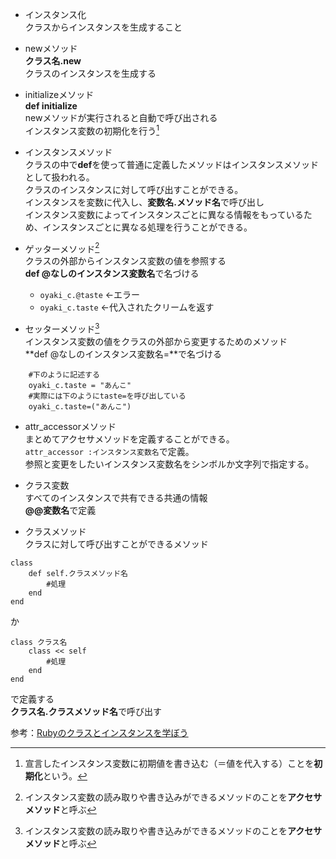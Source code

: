 - インスタンス化  
クラスからインスタンスを生成すること

- newメソッド  
**クラス名.new**  
クラスのインスタンスを生成する

- initializeメソッド  
**def initialize**  
newメソッドが実行されると自動で呼び出される  
インスタンス変数の初期化を行う[^1]  

- インスタンスメソッド  
クラスの中で**def**を使って普通に定義したメソッドはインスタンスメソッドとして扱われる。  
クラスのインスタンスに対して呼び出すことができる。  
インスタンスを変数に代入し、**変数名.メソッド名**で呼び出し  
インスタンス変数によってインスタンスごとに異なる情報をもっているため、インスタンスごとに異なる処理を行うことができる。

- ゲッターメソッド[^2]  
クラスの外部からインスタンス変数の値を参照する  
**def @なしのインスタンス変数名**で名づける  

    - ```oyaki_c.@taste``` ←エラー
    - ```oyaki_c.taste``` ←代入されたクリームを返す

- セッターメソッド[^2]  
インスタンス変数の値をクラスの外部から変更するためのメソッド  
**def @なしのインスタンス変数名=**で名づける  
```
    #下のように記述する
    oyaki_c.taste = "あんこ"
    #実際には下のようにtaste=を呼び出している
    oyaki_c.taste=("あんこ")
```
- attr_accessorメソッド  
まとめてアクセサメソッドを定義することができる。  
```attr_accessor :インスタンス変数名```で定義。  
参照と変更をしたいインスタンス変数名をシンボルか文字列で指定する。

- クラス変数  
すべてのインスタンスで共有できる共通の情報  
**@@変数名**で定義

- クラスメソッド  
クラスに対して呼び出すことができるメソッド
```
class
    def self.クラスメソッド名
        #処理
    end
end
```
か
```
class クラス名
    class << self
        #処理
    end
end
```
で定義する  
**クラス名.クラスメソッド名**で呼び出す

参考：[Rubyのクラスとインスタンスを学ぼう](https://pikawaka.com/curriculums/programming-introduction/ruby-class)

[^1]: 宣言したインスタンス変数に初期値を書き込む（＝値を代入する）ことを**初期化**という。

[^2]: インスタンス変数の読み取りや書き込みができるメソッドのことを**アクセサメソッド**と呼ぶ

